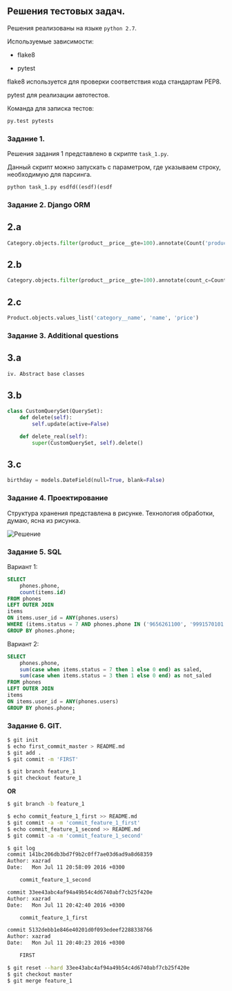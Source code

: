## Решения тестовых задач.

Решения реализованы на языке `python 2.7`.

Используемые зависимости:

* flake8

* pytest

flake8 используется для проверки соответствия кода стандартам PEP8.

pytest для реализации автотестов.

Команда для записка тестов:

``` python
py.test pytests
```

###  Задание 1. 

Решения задания 1 представлено в скрипте `task_1.py`.

Данный скрипт можно запускать с параметром, где указываем строку, необходимую для парсинга.

``` python
python task_1.py esdfd((esdf)(esdf
```


### Задание 2. Django ORM

## 2.a

``` python
Category.objects.filter(product__price__gte=100).annotate(Count('product'))

```


## 2.b

``` python
Category.objects.filter(product__price__gte=100).annotate(count_c=Count('product')).filter(count_c__gt=10)

```

## 2.c

``` python
Product.objects.values_list('category__name', 'name', 'price')

```


### Задание 3. Additional questions

## 3.a

``` python
iv. Abstract base classes

```

## 3.b

``` python
class CustomQuerySet(QuerySet):
    def delete(self):
        self.update(active=False)

    def delete_real(self):
        super(CustomQuerySet, self).delete()

```

## 3.c

``` python
birthday = models.DateField(null=True, blank=False)

```


### Задание 4. Проектирование

Структура хранения представлена в рисунке. Технология обработки, думаю, ясна из рисунка. 

![ Решение ](data/discont.png)


### Задание 5. SQL

Вариант 1:

``` sql
SELECT 
    phones.phone,
    count(items.id) 
FROM phones
LEFT OUTER JOIN 
items
ON items.user_id = ANY(phones.users)
WHERE (items.status = 7 AND phones.phone IN ('9656261100', '9991570101', '9991570102'))
GROUP BY phones.phone;

```


Вариант 2:

``` sql
SELECT 
    phones.phone, 
    sum(case when items.status = 7 then 1 else 0 end) as saled,
    sum(case when items.status = 3 then 1 else 0 end) as not_saled
FROM phones
LEFT OUTER JOIN 
items
ON items.user_id = ANY(phones.users)
GROUP BY phones.phone;

```

###  Задание 6. GIT.
 
``` bash
$ git init
$ echo first_commit_master > README.md
$ git add .
$ git commit -m 'FIRST'

```

``` bash
$ git branch feature_1
$ git checkout feature_1

```

**OR**

``` bash
$ git branch -b feature_1

```

``` bash
$ echo commit_feature_1_first >> README.md
$ git commit -a -m 'commit_feature_1_first'
$ echo commit_feature_1_second >> README.md
$ git commit -a -m 'commit_feature_1_second'

$ git log
commit 141bc206db3bd7f9b2c0ff7ae03d6ad9a8d68359
Author: xazrad 
Date:   Mon Jul 11 20:58:09 2016 +0300

    commit_feature_1_second

commit 33ee43abc4af94a49b54c4d6740abf7cb25f420e
Author: xazrad 
Date:   Mon Jul 11 20:42:40 2016 +0300

    commit_feature_1_first

commit 5132debb1e846e40201d0f093edeef2288338766
Author: xazrad 
Date:   Mon Jul 11 20:40:23 2016 +0300

    FIRST

$ git reset --hard 33ee43abc4af94a49b54c4d6740abf7cb25f420e
$ git checkout master
$ git merge feature_1

```
